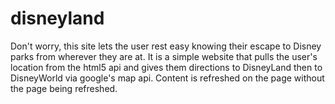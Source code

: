 # disneyland
Don't worry, this site lets the user rest easy knowing their escape to Disney parks from 
wherever they are at.
It is a simple website that pulls the user's location from the html5 api and gives them 
directions to DisneyLand then to DisneyWorld via google's map api. Content is refreshed 
on the page without the page being refreshed.
